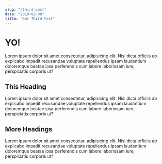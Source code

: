 ```yaml
---
slug: "/third-post"
date: "2019-02-08"
title: "Our Third Post"
---
```


# YO!

Lorem ipsum dolor sit amet consectetur, adipisicing elit. Nisi dicta
officiis ab explicabo impedit recusandae voluptate repellendus ipsam
laudantium doloremque beatae ipsa perferendis cum labore laboriosam
iure, perspiciatis corporis ut?

## This Heading

Lorem ipsum dolor sit amet consectetur, adipisicing elit. Nisi dicta
officiis ab explicabo impedit recusandae voluptate repellendus ipsam
laudantium doloremque beatae ipsa perferendis cum labore laboriosam
iure, perspiciatis corporis ut?

## More Headings

Lorem ipsum dolor sit amet consectetur, adipisicing elit. Nisi dicta
officiis ab explicabo impedit recusandae voluptate repellendus ipsam
laudantium doloremque beatae ipsa perferendis cum labore laboriosam
iure, perspiciatis corporis ut?

